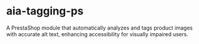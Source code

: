 # aia-tagging-ps
A PrestaShop module that automatically analyzes and tags product images with accurate alt text, enhancing accessibility for visually impaired users.
